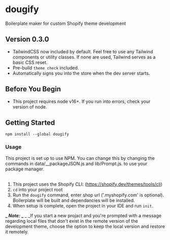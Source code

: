 # dougify
Boilerplate maker for custom Shopify theme development

## Version 0.3.0
- TailwindCSS now included by default. Feel free to use any Tailwind components or utility classes. If none are used, Tailwind serves as a basic CSS reset.
- Pre-build `theme check` included.
- Automatically signs you into the store when the dev server starts.

## Before You Begin
- This project requires node v16+. If you run into errors, check your version of node.

## Getting Started
```
npm install --global dougify
```

### Usage
This project is set up to use NPM. You can change this by changing the commands in data/__packageJSON.js and lib/Prompt.js. to use your package manager.<br><br>
1. This project uses the Shopify CLI: (https://shopify.dev/themes/tools/cli) 
2. `cd` into your project root
3. Run the `dougify` command, enter shop url ('.myshopify.com' is optional). Boilerplate will be built and dependancies will be installed. 
4. When setup is complete, open the project in your IDE and run `init`.

**_ _Note:_ _** _ _If you start a new projact and you're prompted with a message regarding local files that don't exist in the remote version of the development theme, choose the option to keep the local version and restore it remotely. 
